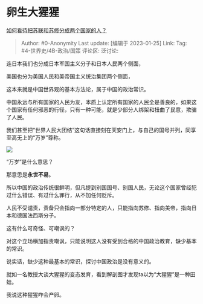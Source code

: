 # 卵生大猩猩
[如何看待把苏联和苏修分成两个国家的人？](https://www.zhihu.com/question/563561218/answer/2859744443)

> Author: #0-Anonymity
> Last update: [编辑于 2023-01-25]
> Link:
> Tag: #4-世界史/4B-政治/国策 
> 评论区:
> 泛讨论:

连日本我们也分成日本军国主义分子和日本人民两个侧面，

美国也分为美国人民和美帝国主义统治集团两个侧面，

这本来就是中国世界观的基本方法论，属于中国的政治常识。

中国永远与所有国家的人民为友，本质上认定所有国家的人民全是善良的，如果这个国家有任何邪恶的行径，只有一种可能，就是少部分人绑架和扭曲了民意，欺骗了人民。

我们甚至把“世界人民大团结”这句话直接刻在天安门上，与自己的国号并列，同享至高无上的“万岁”尊称。

![](https://pica.zhimg.com/50/v2-b315330596a42b9ac94d98d06a977fcb_720w.jpg?source=1940ef5c)

“万岁”是什么意思？

那意思是**永世不易**。

所以中国的政治传统很鲜明，但凡提到别国国号、别国人民，无论这个国家曾经犯过什么错误、有过什么罪行，从不加任何贬斥。

人民不受谴责，责备只会指向一部分特定的人，只能指向苏修、指向美帝，指向日本和德国法西斯分子。

这有什么可奇怪、可嘲讽的？

对这个立场横加指责嘲讽，只能说明这人没有受到合格的中国政治教育，缺少基本的常识。

说实话，缺少这种最基本的常识，探讨中国政治是没有意义的。

就如一名教授大谈大猩猩的变态发育，看到解剖图才发现ta以为“大猩猩”是一种田蛙。

我说这种猩猩咋会产卵。

